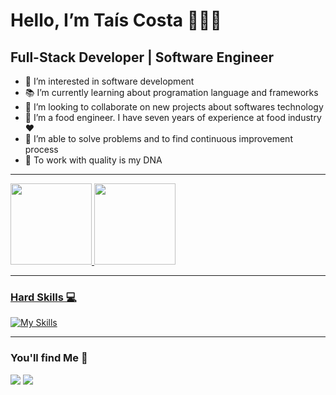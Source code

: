 <h1> Hello, I’m Taís Costa 🙋🏽‍♀️ </h1>

<h2> Full-Stack Developer | Software Engineer </h2>

- 👀 I’m interested in software development
- 📚 I’m currently learning about programation language and frameworks
- 💞️ I’m looking to collaborate on new projects about softwares technology
- 🍉 I’m a food engineer. I have seven years of experience at food industry  ❤
- 🎯 I’m able to solve problems and to find continuous improvement process
- 🧬 To work with quality is my DNA

-----------------------------------------------------------------------------------------------------------------------------------------------------------------------------------------------------------------------------
<div>
<a href="https://github.com/taiscostaeng/">
<img loading="lazy" height="130em" src="https://github-readme-stats.vercel.app/api/top-langs/?username=taiscostaeng&layout=compact&langs_count=7&theme=dracula"/>
<img loading="lazy" height="130em" src="https://github-readme-stats.vercel.app/api?username=taiscostaeng&show_icons=true&theme=dracula&include_all_commits=true&count_private=true"/>
</div>
  
------------------------------------------------------------------------------------------------------------------------------------------------------------------------------------------------------------------------------------------------
### Hard Skills 💻

[![My Skills](https://skillicons.dev/icons?i=html,css,js,react,nodejs)](https://skillicons.dev)

------------------------------------------------------------------------------------------------------------------------------------------------------------------------------------------------------------------------------------------------
### You'll find Me 🚩

<div>
<a href="https://www.linkedin.com/in/taiscosta-engenheira/" target="_blank"><img loading="lazy" src="https://img.shields.io/badge/-LinkedIn-%230077B5?style=for-the-badge&logo=linkedin&logoColor=white" target="_blank"></a> 
<a href = "mailto:taiscosta.eng@gmail.com"><img loading="lazy" src="https://img.shields.io/badge/Gmail-D14836?style=for-the-badge&logo=gmail&logoColor=white" target="_blank"></a>
</div>
